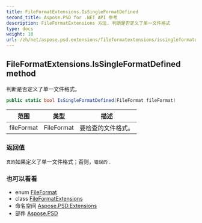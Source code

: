 ```yaml
---
title: FileFormatExtensions.IsSingleFormatDefined
second_title: Aspose.PSD for .NET API 参考
description: FileFormatExtensions 方法. 判断是否定义了单一文件格式
type: docs
weight: 10
url: /zh/net/aspose.psd.extensions/fileformatextensions/issingleformatdefined/
---
```

## FileFormatExtensions.IsSingleFormatDefined method

判断是否定义了单一文件格式。

```csharp
public static bool IsSingleFormatDefined(FileFormat fileFormat)
```

| 范围 | 类型 | 描述 |
| --- | --- | --- |
| fileFormat | FileFormat | 要检查的文件格式。 |

### 返回值

`真的`如果定义了单一文件格式；否则，`错误的` .

### 也可以看看

* enum [FileFormat](../../../aspose.psd/fileformat/)
* class [FileFormatExtensions](../)
* 命名空间 [Aspose.PSD.Extensions](../../fileformatextensions/)
* 部件 [Aspose.PSD](../../../)


